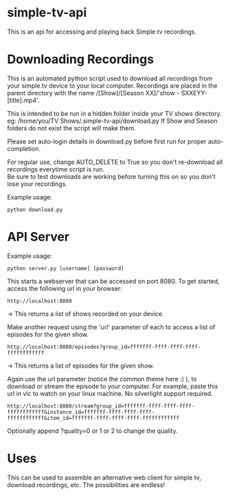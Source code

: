 simple-tv-api
=============
This is an api for accessing and playing back Simple.tv recordings.

Downloading Recordings
======================

This is an automated python script used to download all recordings from your simple.tv device to your local computer. Recordings are placed in the parent directory with the name /[Show]/[Season XX]/'show - SXXEYY- [title].mp4'.  
  
This is intended to be run in a hidden folder inside your TV shows directory. 
eg: /home/you/TV Shows/.simple-tv-api/download.py
If Show and Season folders do not exist the script will make them.   
  
Please set auto-login details in download.py before first run for proper auto-completion.  
  
For regular use, change AUTO_DELETE to True so you don't re-download all recordings everytime script is run.  
Be sure to test downloads are working before turning this on so you don't lose your recordings.

Example usage:

```python download.py```


API Server
==========

Example usage:

```python server.py [username] [password]```

This starts a webserver that can be accessed on port 8080. To get started, access the following url in your browser:

```http://localhost:8080 ```

-> This returns a list of shows recorded on your device.

Make another request using the 'url' parameter of each to access a list of episodes for the given show.

```http://localhost:8080/episodes?group_id=fffffff-ffff-ffff-ffff-ffffffffffff ```

-> This returns a list of episodes for the given show.

Again use the url parameter (notice the common theme here :) ), to download or stream the episode to your computer. For example, paste this url in vlc to watch on your linux machine. No silverlight support required.

```http://localhost:8080/stream?group_id=fffffff-ffff-ffff-ffff-ffffffffffff&instance_id=fffffff-ffff-ffff-ffff-ffffffffffff&item_id=fffffff-ffff-ffff-ffff-ffffffffffff ```

Optionally append ?quality=0 or 1 or 2 to change the quality.

Uses
====

This can be used to assemble an alternative web client for simple tv, download recordings, etc. The possibilities are endless!
